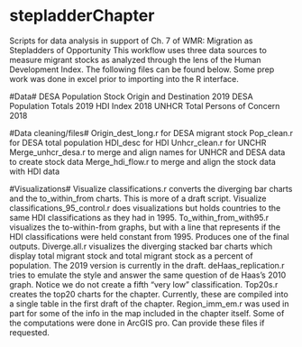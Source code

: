 # stepladderChapter

Scripts for data analysis in support of Ch. 7 of WMR: Migration as Stepladders of Opportunity
This workflow uses three data sources to measure migrant stocks as analyzed through the lens of the Human Development Index.
The following files can be found below. Some prep work was done in excel prior to importing into the R interface.

#Data#
DESA Population Stock Origin and Destination 2019
DESA Population Totals 2019
HDI Index 2018
UNHCR Total Persons of Concern 2018

#Data cleaning/files#
Origin_dest_long.r for DESA migrant stock
Pop_clean.r for DESA total population
HDI_desc for HDI
Unhcr_clean.r for UNCHR
Merge_unhcr_desa.r to merge and align names for UNHCR and DESA data to create stock data
Merge_hdi_flow.r to merge and align the stock data with HDI data

#Visualizations#
Visualize classifications.r converts the diverging bar charts and the to_within_from charts. This is more of a draft script.
Visualize classifications_95_control.r does visualizations but holds countries to the same HDI classifications as they had in 1995.
To_within_from_with95.r visualizes the to-within-from graphs, but with a line that represents if the HDI classifications were held constant from 1995. Produces one of the final outputs.
Diverge.all.r visualizes the diverging stacked bar charts which display total migrant stock and total migrant stock as a percent of population. The 2019 version is currently in the draft.
deHaas_replication.r tries to emulate the style and answer the same question of de Haas’s 2010 graph. Notice we do not create a fifth “very low” classification.
Top20s.r creates the top20 charts for the chapter. Currently, these are compiled into a single table in the first draft of the chapter.
Region_imm_em.r was used in part for some of the info in the map included in the chapter itself. Some of the computations were done in ArcGIS pro. Can provide these files if requested.


